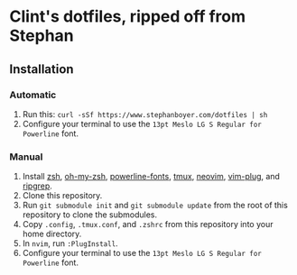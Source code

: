 # Clint's dotfiles, ripped off from Stephan

## Installation

### Automatic

1. Run this: `curl -sSf https://www.stephanboyer.com/dotfiles | sh`
2. Configure your terminal to use the `13pt Meslo LG S Regular for Powerline` font.

### Manual

1. Install [zsh](http://www.zsh.org/), [oh-my-zsh](https://github.com/robbyrussell/oh-my-zsh), [powerline-fonts](https://github.com/powerline/fonts), [tmux](https://tmux.github.io/), [neovim](https://neovim.io/), [vim-plug](https://github.com/junegunn/vim-plug), and [ripgrep](https://github.com/BurntSushi/ripgrep).
2. Clone this repository.
3. Run `git submodule init` and `git submodule update` from the root of this repository to clone the submodules.
4. Copy `.config`, `.tmux.conf`, and `.zshrc` from this repository into your home directory.
5. In `nvim`, run `:PlugInstall`.
6. Configure your terminal to use the `13pt Meslo LG S Regular for Powerline` font.
